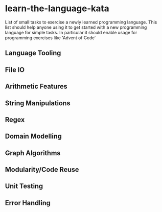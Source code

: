 # learn-the-language-kata

List of small tasks to exercise a newly learned programming language.
This list should help anyone using it to get started with a new programming language for simple tasks.
In particular it should enable usage for programming exercises like 'Advent of Code'

## Language Tooling

## File IO

## Arithmetic Features

## String Manipulations

## Regex

## Domain Modelling

## Graph Algorithms

## Modularity/Code Reuse

## Unit Testing

## Error Handling
